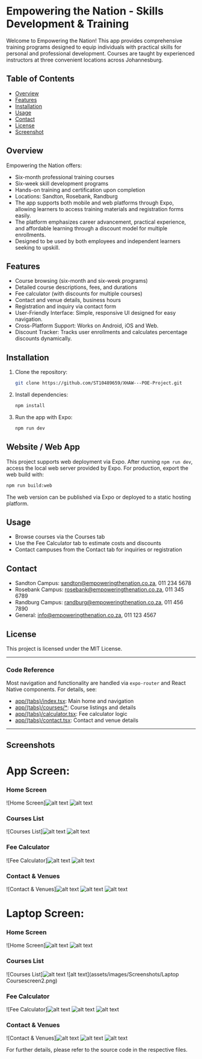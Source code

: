 # Empowering the Nation - Skills Development & Training

Welcome to Empowering the Nation! 
This app provides comprehensive training programs designed to equip individuals with practical skills for personal and professional development. Courses are taught by experienced instructors at three convenient locations across Johannesburg.

## Table of Contents
- [Overview](#overview)
- [Features](#features)
- [Installation](#installation)
- [Usage](#usage)
- [Contact](#contact)
- [License](#license)
- [Screenshot](#Screenshot)

## Overview
Empowering the Nation offers:
- Six-month professional training courses
- Six-week skill development programs
- Hands-on training and certification upon completion
- Locations: Sandton, Rosebank, Randburg
- The app supports both mobile and web platforms through Expo, allowing learners to access training materials and registration forms easily.
- The platform emphasizes career advancement, practical experience, and affordable learning through a discount model for multiple enrollments.
- Designed to be used by both employees and independent learners seeking to upskill.

## Features
- Course browsing (six-month and six-week programs)
- Detailed course descriptions, fees, and durations
- Fee calculator (with discounts for multiple courses)
- Contact and venue details, business hours
- Registration and inquiry via contact form
- User-Friendly Interface: Simple, responsive UI designed for easy navigation.
- Cross-Platform Support: Works on Android, iOS and Web.
- Discount Tracker: Tracks user enrollments and calculates percentage discounts dynamically.

## Installation
1. Clone the repository:
   ```bash
   git clone https://github.com/ST10489659/XHAW---POE-Project.git
   ```
2. Install dependencies:
   ```bash
   npm install
   ```
3. Run the app with Expo:
   ```bash
   npm run dev
   ```

## Website / Web App
This project supports web deployment via Expo. After running `npm run dev`, access the local web server provided by Expo. For production, export the web build with:
```bash
npm run build:web
```
The web version can be published via Expo or deployed to a static hosting platform.

## Usage
- Browse courses via the Courses tab
- Use the Fee Calculator tab to estimate costs and discounts
- Contact campuses from the Contact tab for inquiries or registration

## Contact
- Sandton Campus: sandton@empoweringthenation.co.za, 011 234 5678
- Rosebank Campus: rosebank@empoweringthenation.co.za, 011 345 6789
- Randburg Campus: randburg@empoweringthenation.co.za, 011 456 7890
- General: info@empoweringthenation.co.za, 011 123 4567

## License
This project is licensed under the MIT License.

---

### Code Reference
Most navigation and functionality are handled via `expo-router` and React Native components. For details, see:
- [app/(tabs)/index.tsx](app/(tabs)/index.tsx): Main home and navigation
- [app/(tabs)/courses/*](app/(tabs)/courses/): Course listings and details
- [app/(tabs)/calculator.tsx](app/(tabs)/calculator.tsx): Fee calculator logic
- [app/(tabs)/contact.tsx](app/(tabs)/contact.tsx): Contact and venue details

---

## Screenshots

# App Screen:

### Home Screen
![Home Screen]![alt text](assets/images/Screenshots/Homescreen1.png)
![alt text](assets/images/Screenshots/Homescreen2.png)
### Courses List
![Courses List]![alt text](assets/images/Screenshots/Coursescreen1.png)
![alt text](assets/images/Screenshots/Coursescreen2.png)
### Fee Calculator
![Fee Calculator]![alt text](<assets/images/Screenshots/Fee Calculatorscreen1.png>)
![alt text](<assets/images/Screenshots/Fee Calculatorscreen2.png>)
### Contact & Venues
![Contact & Venues]![alt text](assets/images/Screenshots/Contactscreen1.png)
![alt text](assets/images/Screenshots/Contactscreen2.png)
![alt text](assets/images/Screenshots/Contactscreen3.png)

# Laptop Screen:
### Home Screen
![Home Screen]![alt text](<assets/images/Screenshots/Laptop Homescreen1.png>)
![alt text](<assets/images/Screenshots/Laptop Homescreen2.png>)
### Courses List
![Courses List]![alt text](<assets/images/Screenshots/Laptop Coursescreen1.png>)
![alt text](assets/images/Screenshots/Laptop Coursescreen2.png)
### Fee Calculator
![Fee Calculator]![alt text](<assets/images/Screenshots/Laptop Fee Calculatorscreen1.png>)
![alt text](<assets/images/Screenshots/Laptop Fee Calculatorscreen2.png>)
![alt text](<assets/images/Screenshots/Laptop Fee Calculatorscreen3.png>)
### Contact & Venues
![Contact & Venues]![alt text](<assets/images/Screenshots/Laptop Contactscreen1.png>)
![alt text](<assets/images/Screenshots/Laptop Contactscreen2.png>)
![alt text](<assets/images/Screenshots/Laptop Contactscreen3.png>)


For further details, please refer to the source code in the respective files.
